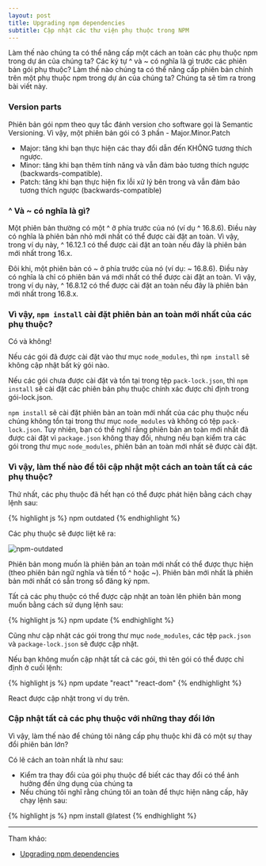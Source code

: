 ```yaml
---
layout: post
title: Upgrading npm dependencies
subtitle: Cập nhật các thư viện phụ thuộc trong NPM
---
```


Làm thế nào chúng ta có thể nâng cấp một cách an toàn các phụ thuộc npm trong dự án của chúng ta? Các ký tự ^ và ~ có nghĩa là gì trước các phiên bản gói phụ thuộc? Làm thế nào chúng ta có thể nâng cấp phiên bản chính trên một phụ thuộc npm trong dự án của chúng ta? Chúng ta sẽ tìm ra trong bài viết này.

### Version parts
Phiên bản gói npm theo quy tắc đánh version cho software gọi là Semantic Versioning. Vì vậy, một phiên bản gói có 3 phần - Major.Minor.Patch
- Major: tăng khi bạn thực hiện các thay đổi dẫn đến KHÔNG tương thích ngược.
- Minor: tăng khi bạn thêm tính năng và vẫn đảm bảo tương thích ngược (backwards-compatible).
- Patch: tăng khi bạn thực hiện fix lỗi xử lý bên trong và vẫn đảm bảo tương thích ngược (backwards-compatible)

### ^ Và ~ có nghĩa là gì?

Một phiên bản thường có một ^ ở phía trước của nó (ví dụ ^ 16.8.6). Điều này có nghĩa là phiên bản nhỏ mới nhất có thể được cài đặt an toàn. Vì vậy, trong ví dụ này, ^ 16.12.1 có thể được cài đặt an toàn nếu đây là phiên bản mới nhất trong 16.x.

Đôi khi, một phiên bản có ~ ở phía trước của nó (ví dụ: ~ 16.8.6). Điều này có nghĩa là chỉ có phiên bản vá mới nhất có thể được cài đặt an toàn. Vì vậy, trong ví dụ này, ^ 16.8.12 có thể được cài đặt an toàn nếu đây là phiên bản mới nhất trong 16.8.x.


### Vì vậy, `npm install` cài đặt phiên bản an toàn mới nhất của các phụ thuộc?

Có và không!

Nếu các gói đã được cài đặt vào thư mục `node_modules`, thì `npm install` sẽ không cập nhật bất kỳ gói nào.

Nếu các gói chưa được cài đặt và tồn tại trong tệp `pack-lock.json`, thì `npm install` sẽ cài đặt các phiên bản phụ thuộc chính xác được chỉ định trong gói-lock.json.

`npm install` sẽ cài đặt phiên bản an toàn mới nhất của các phụ thuộc nếu chúng không tồn tại trong thư mục `node_modules` và không có tệp `pack-lock.json`. Tuy nhiên, bạn có thể nghĩ rằng phiên bản an toàn mới nhất đã được cài đặt vì `package.json` không thay đổi, nhưng nếu bạn kiểm tra các gói trong thư mục `node_modules`, phiên bản an toàn mới nhất sẽ được cài đặt.


### Vì vậy, làm thế nào để tôi cập nhật một cách an toàn tất cả các phụ thuộc?

Thứ nhất, các phụ thuộc đã hết hạn có thể được phát hiện bằng cách chạy lệnh sau:

{% highlight js %}
npm outdated
{% endhighlight %}

Các phụ thuộc sẽ được liệt kê ra:

![npm-outdated](http://boxxv.com/img/posts/npm-outdated.png "npm-outdated")

Phiên bản mong muốn là phiên bản an toàn mới nhất có thể được thực hiện (theo phiên bản ngữ nghĩa và tiền tố ^ hoặc ~). Phiên bản mới nhất là phiên bản mới nhất có sẵn trong sổ đăng ký npm.

Tất cả các phụ thuộc có thể được cập nhật an toàn lên phiên bản mong muốn bằng cách sử dụng lệnh sau:

{% highlight js %}
npm update
{% endhighlight %}

Cũng như cập nhật các gói trong thư mục `node_modules`, các tệp `pack.json` và `package-lock.json` sẽ được cập nhật.


Nếu bạn không muốn cập nhật tất cả các gói, thì tên gói có thể được chỉ định ở cuối lệnh:

{% highlight js %}
npm update "react" "react-dom"
{% endhighlight %}

React được cập nhật trong ví dụ trên.


### Cập nhật tất cả các phụ thuộc với những thay đổi lớn

Vì vậy, làm thế nào để chúng tôi nâng cấp phụ thuộc khi đã có một sự thay đổi phiên bản lớn?

Có lẽ cách an toàn nhất là như sau:
- Kiểm tra thay đổi của gói phụ thuộc để biết các thay đổi có thể ảnh hưởng đến ứng dụng của chúng ta
- Nếu chúng tôi nghĩ rằng chúng tôi an toàn để thực hiện nâng cấp, hãy chạy lệnh sau:

{% highlight js %}
npm install <packagename>@latest
{% endhighlight %}


-----
Tham khảo:
- [Upgrading npm dependencies](https://www.carlrippon.com/upgrading-npm-dependencies/)